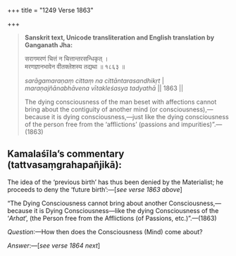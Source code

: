 +++
title = "1249 Verse 1863"

+++
> **Sanskrit text, Unicode transliteration and English translation by Ganganath Jha:** 
>
> सरागमरणं चित्तं न चित्तान्तरसन्धिकृत् ।  
> मरणज्ञानभावेन वीतक्लेशस्य तद्यथा ॥ १८६३ ॥ 
>
> *sarāgamaraṇaṃ cittaṃ na cittāntarasandhikṛt* \|  
> *maraṇajñānabhāvena vītakleśasya tadyathā* \|\| 1863 \|\| 
>
> The dying consciousness of the man beset with affections cannot bring about the contiguity of another mind (or consciousness),—because it is dying consciousness,—just like the dying consciousness of the person free from the ‘afflictions’ (passions and impurities)”.—(1863)



## Kamalaśīla’s commentary (tattvasaṃgrahapañjikā):

The idea of the ‘previous birth’ has thus been denied by the Materialist; he proceeds to deny the ‘future birth’:—[*see verse 1863 above*]

“The Dying Consciousness cannot bring about another Consciousness,—because it is Dying Consciousness—like the dying Consciousness of the ‘*Arhat*’, (the Person free from the Afflictions (of Passions, etc.)”.—(1863)

*Question*:—How then does the Consciousness (Mind) come about?

*Answer*:—[*see verse 1864 next*]



